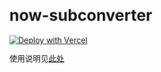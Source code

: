 # now-subconverter

[![Deploy with Vercel](https://vercel.com/button)](https://vercel.com/import/git?s=https%3A%2F%2Fgithub.com%2FLM-Firefly%2Fnow-subconverter)

使用说明见[此处](https://mirro-blog.vercel.app/#/posts/4)
